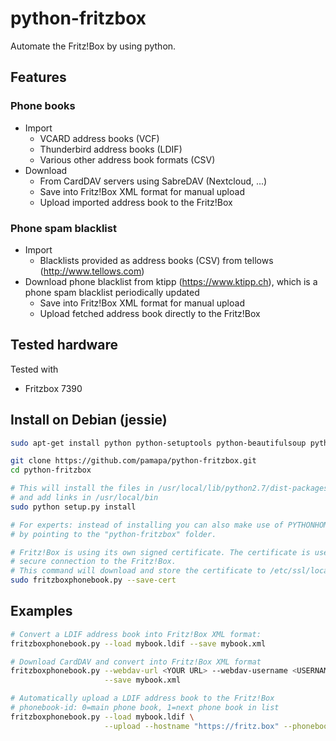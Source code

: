 # python-fritzbox
Automate the Fritz!Box by using python.


## Features

### Phone books
- Import
  - VCARD address books (VCF)
  - Thunderbird address books (LDIF)
  - Various other address book formats (CSV)
- Download
  - From CardDAV servers using SabreDAV (Nextcloud, ...)
  - Save into Fritz!Box XML format for manual upload
  - Upload imported address book to the Fritz!Box

### Phone spam blacklist
- Import
  - Blacklists provided as address books (CSV) from tellows (http://www.tellows.com)
- Download phone blacklist from ktipp (https://www.ktipp.ch), which is a phone spam blacklist periodically updated
  - Save into Fritz!Box XML format for manual upload
  - Upload fetched address book directly to the Fritz!Box
 

## Tested hardware
Tested with
- Fritzbox 7390


## Install on Debian (jessie)
```bash
sudo apt-get install python python-setuptools python-beautifulsoup python-ldap python-requests python-vobject python-pil

git clone https://github.com/pamapa/python-fritzbox.git
cd python-fritzbox

# This will install the files in /usr/local/lib/python2.7/dist-packages/
# and add links in /usr/local/bin
sudo python setup.py install

# For experts: instead of installing you can also make use of PYTHONHOME
# by pointing to the "python-fritzbox" folder.

# Fritz!Box is using its own signed certificate. The certificate is used to verify the
# secure connection to the Fritz!Box.
# This command will download and store the certificate to /etc/ssl/localcerts.
sudo fritzboxphonebook.py --save-cert
```


## Examples
```bash
# Convert a LDIF address book into Fritz!Box XML format:
fritzboxphonebook.py --load mybook.ldif --save mybook.xml

# Download CardDAV and convert into Fritz!Box XML format
fritzboxphonebook.py --webdav-url <YOUR URL> --webdav-username <USERNAME> --webdav-password <YOUR PASSWORD> \
                     --save mybook.xml

# Automatically upload a LDIF address book to the Fritz!Box
# phonebook-id: 0=main phone book, 1=next phone book in list
fritzboxphonebook.py --load mybook.ldif \
                     --upload --hostname "https://fritz.box" --phonebook-id 1 --password <YOUR PASSWORD>
```

